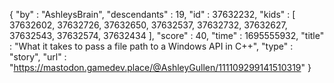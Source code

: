 {
  "by" : "AshleysBrain",
  "descendants" : 19,
  "id" : 37632232,
  "kids" : [ 37632602, 37632726, 37632650, 37632537, 37632732, 37632627, 37632543, 37632574, 37632434 ],
  "score" : 40,
  "time" : 1695555932,
  "title" : "What it takes to pass a file path to a Windows API in C++",
  "type" : "story",
  "url" : "https://mastodon.gamedev.place/@AshleyGullen/111109299141510319"
}
